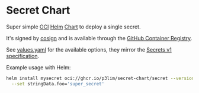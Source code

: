 # Secret Chart

Super simple [OCI](https://helm.sh/blog/storing-charts-in-oci) [Helm](https://helm.sh/) [Chart](https://helm.sh/docs/topics/charts/) to deploy a single secret.

It's signed by [cosign](https://github.com/sigstore/cosign?tab=readme-ov-file#readme) and is available through the [GitHub Container Registry](https://github.com/p3lim/secret-chart/pkgs/container/secret-chart%2Fsecret).

See [values.yaml](https://github.com/p3lim/secret-chart/blob/master/charts/secret/values.yaml) for the available options, they mirror the [Secrets v1 specification](https://kubernetes.io/docs/reference/generated/kubernetes-api/v1.33/#secret-v1-core).

Example usage with Helm:

```bash
helm install mysecret oci://ghcr.io/p3lim/secret-chart/secret --version 1.0.0 \
  --set stringData.foo='super_secret'
```
